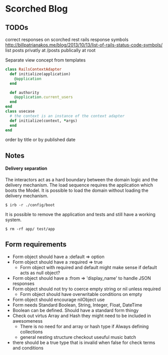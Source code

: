 Scorched Blog
=============


## TODOs
correct responses on scorched rest
rails response symbols
http://billpatrianakos.me/blog/2013/10/13/list-of-rails-status-code-symbols/
list posts privatly at /posts
publically at root

Separate view concept from templates

```rb
class RailsContextAdapter
  def initialize(application)
    @application
  end

  def authority
    @application.current_users
  end
end
class usecase
  # the context is an instance of the context adapter
  def initialize(context, *args)
  end
end
```

order by title or by published date

## Notes
#### Delivery separation
The interactors act as a hard boundary between the domain logic and the delivery mechanism. The load sequence requires the application which boots the Model. It is possible to load the domain without loading the delivery mechanism.
```
$ irb -r ./config/boot
```
It is possible to remove the application and tests and still have a working system.
```
$ rm -rf app/ test/app
```

## Form requirements

- Form object should have a :default => option
- Form object should have a :required => true
  - Form object with required and default might make sense if default acts as null object?
- Form object should have a :from => 'display_name' to handle JSON responses
- Form object should not try to coerce empty string or nil unless required
  - Form object should have overwritable conditions on empty
- Form object should encourage nilObject use
- Form needs Standard Boolean, String, Integer, Float, DateTime
- Boolean can be defined. Should have a standard form thingy
- Check out virtus Array and Hash they might need to be included in awesomeness
  - There is no need for and array or hash type if Always defining collections
  - general nesting structure checkout useuful music batch
- there should be a true type that is invalid when false for check terms and conditions
